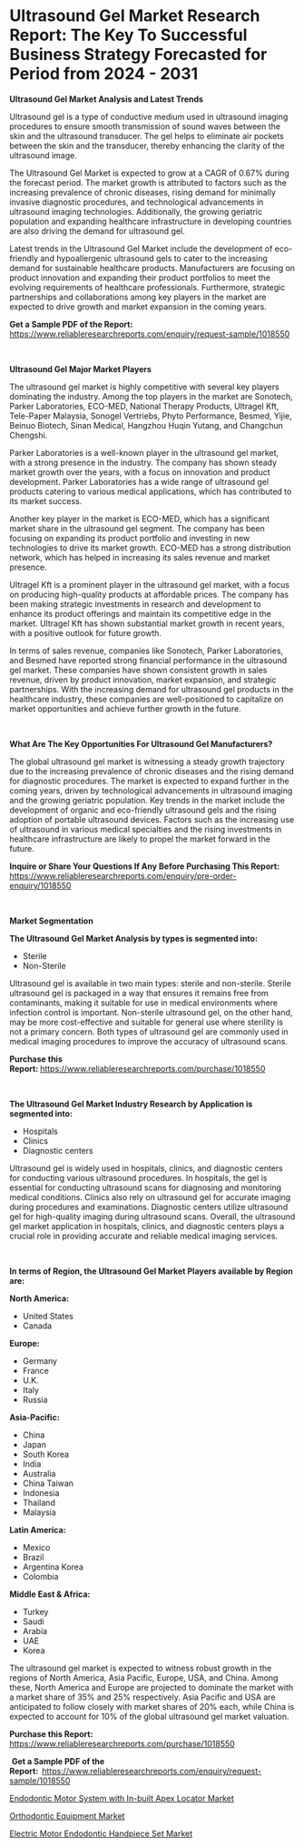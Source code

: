 <p><h1>Ultrasound Gel Market Research Report: The Key To Successful Business Strategy Forecasted for Period from 2024 - 2031</h1></p><p><strong>Ultrasound Gel Market Analysis and Latest Trends</strong></p>
<p><p>Ultrasound gel is a type of conductive medium used in ultrasound imaging procedures to ensure smooth transmission of sound waves between the skin and the ultrasound transducer. The gel helps to eliminate air pockets between the skin and the transducer, thereby enhancing the clarity of the ultrasound image.</p><p>The Ultrasound Gel Market is expected to grow at a CAGR of 0.67% during the forecast period. The market growth is attributed to factors such as the increasing prevalence of chronic diseases, rising demand for minimally invasive diagnostic procedures, and technological advancements in ultrasound imaging technologies. Additionally, the growing geriatric population and expanding healthcare infrastructure in developing countries are also driving the demand for ultrasound gel.</p><p>Latest trends in the Ultrasound Gel Market include the development of eco-friendly and hypoallergenic ultrasound gels to cater to the increasing demand for sustainable healthcare products. Manufacturers are focusing on product innovation and expanding their product portfolios to meet the evolving requirements of healthcare professionals. Furthermore, strategic partnerships and collaborations among key players in the market are expected to drive growth and market expansion in the coming years.</p></p>
<p><strong>Get a Sample PDF of the Report:&nbsp;</strong> <a href="https://www.reliableresearchreports.com/enquiry/request-sample/1018550">https://www.reliableresearchreports.com/enquiry/request-sample/1018550</a></p>
<p>&nbsp;</p>
<p><strong>Ultrasound Gel Major Market Players</strong></p>
<p><p>The ultrasound gel market is highly competitive with several key players dominating the industry. Among the top players in the market are Sonotech, Parker Laboratories, ECO-MED, National Therapy Products, Ultragel Kft, Tele-Paper Malaysia, Sonogel Vertriebs, Phyto Performance, Besmed, Yijie, Beinuo Biotech, Sinan Medical, Hangzhou Huqin Yutang, and Changchun Chengshi.</p><p>Parker Laboratories is a well-known player in the ultrasound gel market, with a strong presence in the industry. The company has shown steady market growth over the years, with a focus on innovation and product development. Parker Laboratories has a wide range of ultrasound gel products catering to various medical applications, which has contributed to its market success.</p><p>Another key player in the market is ECO-MED, which has a significant market share in the ultrasound gel segment. The company has been focusing on expanding its product portfolio and investing in new technologies to drive its market growth. ECO-MED has a strong distribution network, which has helped in increasing its sales revenue and market presence.</p><p>Ultragel Kft is a prominent player in the ultrasound gel market, with a focus on producing high-quality products at affordable prices. The company has been making strategic investments in research and development to enhance its product offerings and maintain its competitive edge in the market. Ultragel Kft has shown substantial market growth in recent years, with a positive outlook for future growth.</p><p>In terms of sales revenue, companies like Sonotech, Parker Laboratories, and Besmed have reported strong financial performance in the ultrasound gel market. These companies have shown consistent growth in sales revenue, driven by product innovation, market expansion, and strategic partnerships. With the increasing demand for ultrasound gel products in the healthcare industry, these companies are well-positioned to capitalize on market opportunities and achieve further growth in the future.</p></p>
<p>&nbsp;</p>
<p><strong>What Are The Key Opportunities For Ultrasound Gel Manufacturers?</strong></p>
<p><p>The global ultrasound gel market is witnessing a steady growth trajectory due to the increasing prevalence of chronic diseases and the rising demand for diagnostic procedures. The market is expected to expand further in the coming years, driven by technological advancements in ultrasound imaging and the growing geriatric population. Key trends in the market include the development of organic and eco-friendly ultrasound gels and the rising adoption of portable ultrasound devices. Factors such as the increasing use of ultrasound in various medical specialties and the rising investments in healthcare infrastructure are likely to propel the market forward in the future.</p></p>
<p><strong>Inquire or Share Your Questions If Any Before Purchasing This Report:</strong> <a href="https://www.reliableresearchreports.com/enquiry/pre-order-enquiry/1018550">https://www.reliableresearchreports.com/enquiry/pre-order-enquiry/1018550</a></p>
<p>&nbsp;</p>
<p><strong>Market Segmentation</strong></p>
<p><strong>The Ultrasound Gel Market Analysis by types is segmented into:</strong></p>
<p><ul><li>Sterile</li><li>Non-Sterile</li></ul></p>
<p><p>Ultrasound gel is available in two main types: sterile and non-sterile. Sterile ultrasound gel is packaged in a way that ensures it remains free from contaminants, making it suitable for use in medical environments where infection control is important. Non-sterile ultrasound gel, on the other hand, may be more cost-effective and suitable for general use where sterility is not a primary concern. Both types of ultrasound gel are commonly used in medical imaging procedures to improve the accuracy of ultrasound scans.</p></p>
<p><strong>Purchase this Report:&nbsp;</strong><a href="https://www.reliableresearchreports.com/purchase/1018550">https://www.reliableresearchreports.com/purchase/1018550</a></p>
<p>&nbsp;</p>
<p><strong>The Ultrasound Gel Market Industry Research by Application is segmented into:</strong></p>
<p><ul><li>Hospitals</li><li>Clinics</li><li>Diagnostic centers</li></ul></p>
<p><p>Ultrasound gel is widely used in hospitals, clinics, and diagnostic centers for conducting various ultrasound procedures. In hospitals, the gel is essential for conducting ultrasound scans for diagnosing and monitoring medical conditions. Clinics also rely on ultrasound gel for accurate imaging during procedures and examinations. Diagnostic centers utilize ultrasound gel for high-quality imaging during ultrasound scans. Overall, the ultrasound gel market application in hospitals, clinics, and diagnostic centers plays a crucial role in providing accurate and reliable medical imaging services.</p></p>
<p>&nbsp;</p>
<p><strong>In terms of Region, the Ultrasound Gel Market Players available by Region are:</strong></p>
<p>
    <p> <strong> North America: </strong>
        <ul>
            <li>United States</li>
            <li>Canada</li>
        </ul>
        </p> 
    <p> <strong> Europe: </strong>
        <ul>
            <li>Germany</li>
            <li>France</li>
            <li>U.K.</li>
            <li>Italy</li>
            <li>Russia</li>
        </ul>
        </p> 
    <p> <strong> Asia-Pacific: </strong>
        <ul>
            <li>China</li>
            <li>Japan</li>
            <li>South Korea</li>
            <li>India</li>
            <li>Australia</li>
            <li>China Taiwan</li>
            <li>Indonesia</li>
            <li>Thailand</li>
            <li>Malaysia</li>
        </ul>
        </p> 
    <p> <strong> Latin America: </strong>
        <ul>
            <li>Mexico</li>
            <li>Brazil</li>
            <li>Argentina Korea</li>
            <li>Colombia</li>
        </ul>
        </p> 
    <p> <strong> Middle East & Africa: </strong>
        <ul>
            <li>Turkey</li>
            <li>Saudi</li>
            <li>Arabia</li>
            <li>UAE</li>
            <li>Korea</li>
        </ul>
    </p>
    </p>
<p><p>The ultrasound gel market is expected to witness robust growth in the regions of North America, Asia Pacific, Europe, USA, and China. Among these, North America and Europe are projected to dominate the market with a market share of 35% and 25% respectively. Asia Pacific and USA are anticipated to follow closely with market shares of 20% each, while China is expected to account for 10% of the global ultrasound gel market valuation.</p></p>
<p><strong>Purchase this Report: </strong><a href="https://www.reliableresearchreports.com/purchase/1018550">https://www.reliableresearchreports.com/purchase/1018550</a></p>
<p>&nbsp;<strong>Get a Sample PDF of the Report:&nbsp;&nbsp;</strong><a href="https://www.reliableresearchreports.com/enquiry/request-sample/1018550">https://www.reliableresearchreports.com/enquiry/request-sample/1018550</a></p>
<p><strong></strong></p>
<p><p><a href="https://view.publitas.com/reportprime-1/endodontic-motor-system-with-in-built-apex-locator-market-size-and-examines-its-market-scope-with-a-primary-focus-on-growth-opportunities-and-forecasted-trends-spanning-from-2023-to-2030/">Endodontic Motor System with In-built Apex Locator Market</a></p><p><a href="https://view.publitas.com/reportprime-1/orthodontic-equipment-market-dynamics-2023-2030-also-about-its-market-trends-projections-and-opportunities/">Orthodontic Equipment Market</a></p><p><a href="https://view.publitas.com/reportprime-1/electric-motor-endodontic-handpiece-set-market-size-global-industry-overview-market-segmentation-and-forecast-2023-to-2030/">Electric Motor Endodontic Handpiece Set Market</a></p></p>